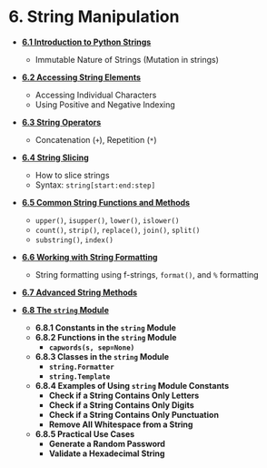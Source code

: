 # 6. String Manipulation

- [**6.1 Introduction to Python Strings**](session-6.0.md#61-introduction-to-python-strings) 
  - Immutable Nature of Strings (Mutation in strings)

- [**6.2 Accessing String Elements**](session-6.0.md#62-accessing-string-elements)
  - Accessing Individual Characters
  - Using Positive and Negative Indexing

- [**6.3 String Operators**](session-6.0.md#63-string-operators)
  - Concatenation (`+`), Repetition (`*`)

- [**6.4 String Slicing**](session-6.0.md#64-string-slicing)
  - How to slice strings
  - Syntax: `string[start:end:step]`

- [**6.5 Common String Functions and Methods**](session-6.0.md#65-common-string-functions-and-methods)
  - `upper()`, `isupper()`, `lower()`, `islower()`
  - `count()`, `strip()`, `replace()`, `join()`, `split()`
  - `substring()`, `index()`
  
- [**6.6 Working with String Formatting**](session-6.0.md#66-working-with-string-formatting)
  - String formatting using f-strings, `format()`, and `%` formatting

- [**6.7 Advanced String Methods**](session-6.0.md#67-advanced-string-methods)

- [**6.8 The `string` Module**](session-6.0.md#68-the-string-module)
  - **6.8.1 Constants in the `string` Module**
  - **6.8.2 Functions in the `string` Module**
    - **`capwords(s, sep=None)`**
  - **6.8.3 Classes in the `string` Module**
    - **`string.Formatter`**
    - **`string.Template`**
  - **6.8.4 Examples of Using `string` Module Constants**
    - **Check if a String Contains Only Letters**  
    - **Check if a String Contains Only Digits**
    - **Check if a String Contains Only Punctuation**
    - **Remove All Whitespace from a String**
  - **6.8.5 Practical Use Cases**
    - **Generate a Random Password**
    - **Validate a Hexadecimal String** 
